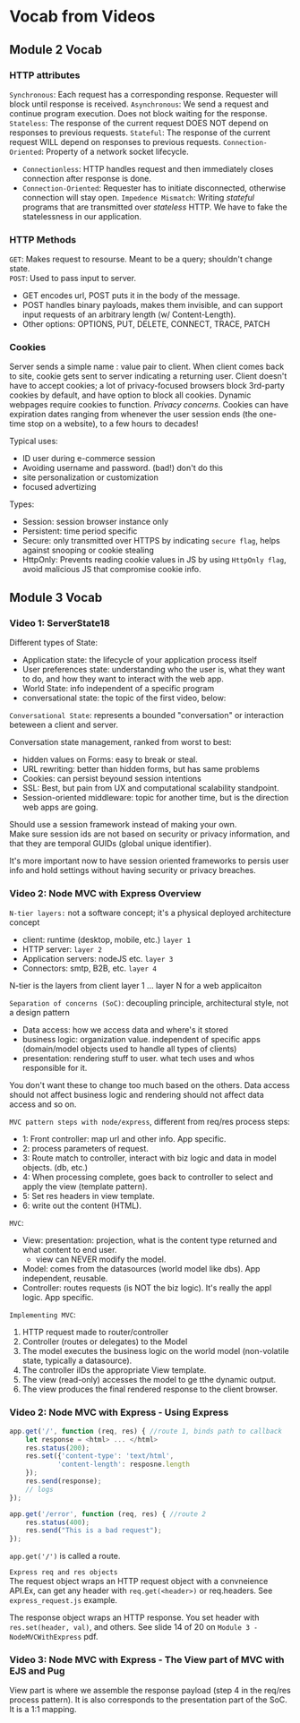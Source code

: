 # Vocab from Videos

## Module 2 Vocab

### HTTP attributes

`Synchronous`: Each request has a corresponding response. Requester will block until response is received.
`Asynchronous`: We send a request and continue program execution.  Does not block waiting for the response.
`Stateless`: The response of the current request DOES NOT depend on responses to previous requests.
`Stateful`: The response of the current request WILL depend on responses to previous requests.
`Connection-Oriented`: Property of a network socket lifecycle.  

- `Connectionless`: HTTP handles request and then immediately closes connection after response is done.
- `Connection-Oriented`: Requester has to initiate disconnected, otherwise connection will stay open.
`Impedence Mismatch`: Writing _stateful_ programs that are transmitted over _stateless_ HTTP.  We have to fake the statelessness in our application.

### HTTP Methods

`GET`: Makes request to resourse.  Meant to be a query; shouldn't change state.  
`POST`: Used to pass input to server.

- GET encodes url, POST puts it in the body of the message.
- POST handles binary payloads, makes them invisible, and can support input requests of an arbitrary length (w/ Content-Length).
- Other options: OPTIONS, PUT, DELETE, CONNECT, TRACE, PATCH

### Cookies

Server sends a simple name : value pair to client.  When client comes back to site, cookie gets sent to server indicating a returning user. Client doesn't have to accept cookies; a lot of privacy-focused browsers block 3rd-party cookies by default, and have option to block all cookies.
Dynamic webpages require cookies to function.  _Privacy concerns_.  Cookies can have expiration dates ranging from whenever the user session ends (the one-time stop on a website), to a few hours to decades!

Typical uses:

- ID user during e-commerce session
- Avoiding username and password.  (bad!) don't do this
- site personalization or customization
- focused advertizing

Types:

- Session: session browser instance only
- Persistent: time period specific
- Secure: only transmitted over HTTPS by indicating `secure flag`, helps against snooping or cookie stealing
- HttpOnly: Prevents reading cookie values in JS by using `HttpOnly flag`, avoid malicious JS that compromise cookie info.

## Module 3 Vocab

### Video 1: ServerState18

Different types of State:

- Application state:  the lifecycle of your application process itself
- User preferences state: understanding who the user is, what they want to do, and how they want to interact with the web app.
- World State: info independent of a specific program
- conversational state: the topic of the first video, below:

`Conversational State`: represents a bounded "conversation" or interaction beteween a client and server.

Conversation state management, ranked from worst to best:

- hidden values on Forms: easy to break or steal.
- URL rewriting: better than hidden forms, but has same problems
- Cookies: can persist beyound session intentions
- SSL: Best, but pain from UX and computational scalability standpoint.
- Session-oriented middleware:  topic for another time, but is the direction web apps are going.

Should use a session framework instead of making your own.  
Make sure session ids are not based on security or privacy information, and that they are temporal GUIDs (global unique identifier).

It's more important now to have session oriented frameworks to persis user info and hold settings without having security or privacy breaches.

### Video 2: Node MVC with Express Overview

`N-tier layers:` not a software concept; it's a physical deployed architecture concept

- client: runtime (desktop, mobile, etc.) `layer 1`
- HTTP server: `layer 2`
- Application servers: nodeJS etc. `layer 3`
- Connectors: smtp, B2B, etc. `layer 4`

N-tier is the layers from client layer 1 ... layer N for a web applicaiton  

`Separation of concerns (SoC)`: decoupling principle, architectural style, not a design pattern

- Data access:  how we access data and where's it stored
- business logic: organization value. independent of specific apps (domain/model objects used to handle all types of clients)
- presentation: rendering stuff to user.  what tech uses and whos responsible for it.

You don't want these to change too much based on the others.  Data access should not affect business logic and rendering should not affect data access and so on.

`MVC pattern steps with node/express`, different from req/res process steps:

- 1: Front controller: map url and other info. App specific.
- 2: process parameters of request.
- 3: Route match to controller, interact with biz logic and data in model objects. (db, etc.)
- 4: When processing complete, goes back to controller to select and apply the view (template pattern).
- 5: Set res headers in view template.
- 6: write out the content (HTML).

`MVC`:

- View: presentation:  projection, what is the content type returned and what content to end user.
  - view can NEVER modify the model.
- Model: comes from the datasources (world model like dbs). App independent, reusable.
- Controller: routes requests (is NOT the biz logic).  It's really the appl logic. App specific.

`Implementing MVC`:

1. HTTP request made to router/controller
2. Controller (routes or delegates) to the Model
3. The model executes the business logic on the world model (non-volatile state, typically a datasource).
4. The controller iIDs the appropriate View template.
5. The view (read-only) accesses the model to ge tthe dynamic output.
6. The view produces the final rendered response to the client browser.

### Video 2: Node MVC with Express - Using Express

```javascript
app.get('/', function (req, res) { //route 1, binds path to callback
    let response = <html> ... </html>
    res.status(200);
    res.set({'content-type': 'text/html', 
            'content-length': resposne.length
    });
    res.send(response);
    // logs
});

app.get('/error', function (req, res) { //route 2
    res.status(400);
    res.send("This is a bad request");
});

```

`app.get('/')` is called a route.

`Express req and res objects`  
The request object wraps an HTTP request object with a convneience API.Ex, can get any header with `req.get(<header>)` or req.headers.  See `express_request.js` example.

The response object wraps an HTTP response.  You set header with `res.set(header, val)`, and others. See slide 14 of 20 on `Module 3 - NodeMVCWithExpress` pdf.  

### Video 3: Node MVC with Express - The View part of MVC with EJS and Pug

View part is where we assemble the response payload (step 4 in the req/res process pattern). It is also corresponds to the presentation part of the SoC.  It is a 1:1 mapping.


